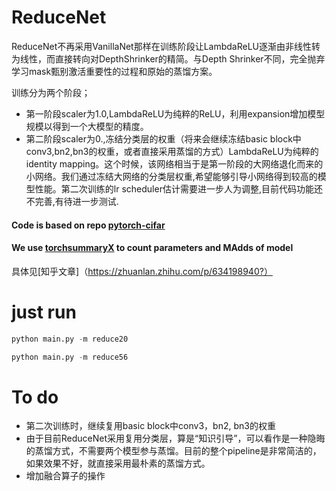 # ReduceNet
ReduceNet不再采用VanillaNet那样在训练阶段让LambdaReLU逐渐由非线性转为线性，而直接转向对DepthShrinker的精简。与Depth Shrinker不同，完全抛弃学习mask甄别激活重要性的过程和原始的蒸馏方案。

训练分为两个阶段；
* 第一阶段scaler为1.0,LambdaReLU为纯粹的ReLU，利用expansion增加模型规模以得到一个大模型的精度。
* 第二阶段scaler为0.,冻结分类层的权重（将来会继续冻结basic block中conv3,bn2,bn3的权重，或者直接采用蒸馏的方式）LambdaReLU为纯粹的identity mapping。这个时候，该网络相当于是第一阶段的大网络退化而来的小网络。我们通过冻结大网络的分类层权重,希望能够引导小网络得到较高的模型性能。第二次训练的lr scheduler估计需要进一步人为调整,目前代码功能还不完善,有待进一步测试.



#### Code is based on repo [pytorch-cifar](https://github.com/kuangliu/pytorch-cifar)

#### We use [torchsummaryX](https://github.com/nmhkahn/torchsummaryX) to count parameters and MAdds of model

具体见[知乎文章]（https://zhuanlan.zhihu.com/p/634198940?）




# just run
```python
python main.py -m reduce20
```
```python
python main.py -m reduce56
```



# To do
* 第二次训练时，继续复用basic block中conv3，bn2, bn3的权重
* 由于目前ReduceNet采用复用分类层，算是“知识引导”，可以看作是一种隐晦的蒸馏方式，不需要两个模型参与蒸馏。目前的整个pipeline是非常简洁的，如果效果不好，就直接采用最朴素的蒸馏方式。
* 增加融合算子的操作







